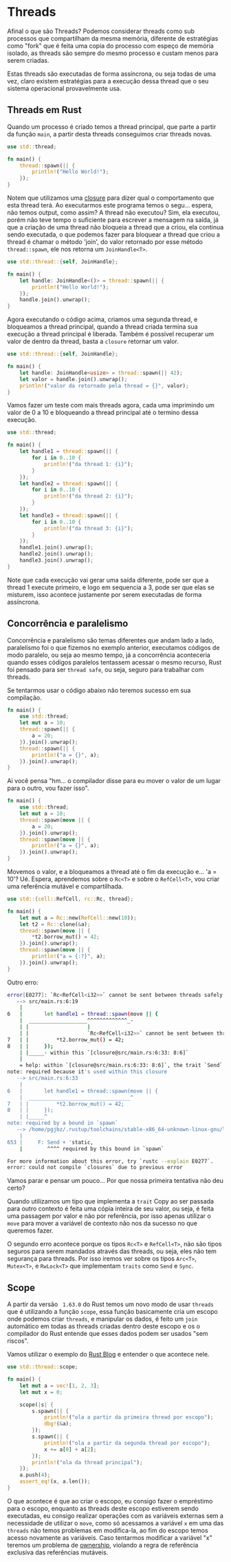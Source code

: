 # Threads

Afinal o que são Threads? Podemos considerar threads como sub processos que compartilham da mesma memória, diferente de estratégias como "fork" que é feita uma copia do processo com espeço de memória isolado, as threads são sempre do mesmo processo e custam menos para serem criadas.

Estas threads são executadas de forma assíncrona, ou seja todas de uma vez, claro existem estratégias para a execução dessa thread que o seu sistema operacional provavelmente usa. 

## Threads em Rust

Quando um processo é criado temos a thread principal, que parte a partir da função `main`, a partir desta threads conseguimos criar threads novas.

```rust
use std::thread;

fn main() {
    thread::spawn(|| {
        println!("Hello World!");
    });
}
```

Notem que utilizamos uma [closure](./03-closures.md) para dizer qual o comportamento que esta thread terá. Ao executarmos este programa temos o segu... espera, não temos output, como assim? A thread não executou? Sim, ela executou, porém não teve tempo o suficiente para escrever a mensagem na saída, já que a criação de uma thread não bloqueia a thread que a criou, ela continua sendo executada, o que podemos fazer para bloquear a thread que criou a thread é chamar o método 'join', do valor retornado por esse método `thread::spawn`,  ele nos retorna um `JoinHandle<T>`.

```rust
use std::thread::{self, JoinHandle};

fn main() {
    let handle: JoinHandle<()> = thread::spawn(|| {
        println!("Hello World!");
    });
    handle.join().unwrap();
}
```

Agora executando o código acima, criamos uma segunda thread, e bloqueamos a thread principal, quando a thread criada termina sua execução a thread principal é liberada. Também é possível recuperar um valor de dentro da thread, basta a `closure` retornar um valor.

```rust
use std::thread::{self, JoinHandle};

fn main() {
    let handle: JoinHandle<usize> = thread::spawn(|| 42);
    let valor = handle.join().unwrap();
    println!("valor da retornado pela thread = {}", valor);
}
```

Vamos fazer um teste com mais threads agora, cada uma imprimindo um valor de 0 a 10 e bloqueando a thread principal até o termino dessa execução.

```rust
use std::thread;

fn main() {
    let handle1 = thread::spawn(|| {
        for i in 0..10 {
            println!("da thread 1: {i}");
        }
    });
    let handle2 = thread::spawn(|| {
        for i in 0..10 {
            println!("da thread 2: {i}");
        }
    });
    let handle3 = thread::spawn(|| {
        for i in 0..10 {
            println!("da thread 3: {i}");
        }
    });
    handle1.join().unwrap();
    handle2.join().unwrap();
    handle3.join().unwrap();
}
```

Note que cada execução vai gerar uma saída diferente, pode ser que a thread 1 execute primeiro, e logo em sequencia a 3, pode ser que elas se misturem, isso acontece justamente por serem executadas de forma assíncrona.

## Concorrência e paralelismo

Concorrência e paralelismo são temas diferentes que andam lado a lado, paralelismo foi o que fizemos no exemplo anterior, executamos códigos de modo paralelo, ou seja ao mesmo tempo, já a concorrência aconteceria quando esses códigos paralelos tentassem acessar o mesmo recurso, Rust foi pensado para ser `thread safe`, ou seja, seguro para trabalhar com threads.

Se tentarmos usar o código abaixo não teremos sucesso em sua compilação.

```rust
fn main() {
    use std::thread;
    let mut a = 10;
    thread::spawn(|| {
        a = 20;
    }).join().unwrap();
    thread::spawn(|| {
        println!("a = {}", a);
    }).join().unwrap();
}
```

Ai você pensa "hm... o compilador disse para eu mover o valor de um lugar para o outro, vou fazer isso".

```rust
fn main() {
    use std::thread;
    let mut a = 10;
    thread::spawn(move || {
        a = 20;
    }).join().unwrap();
    thread::spawn(move || {
        println!("a = {}", a);
    }).join().unwrap();
}
```

Movemos o valor, e a bloqueamos a thread até o fim da execução e... 'a = 10'? Ué. Espera, aprendemos sobre o `Rc<T>` e sobre o `RefCell<T>`, vou criar uma referência mutável e compartilhada.

```rust
use std::{cell::RefCell, rc::Rc, thread};

fn main() {
    let mut a = Rc::new(RefCell::new(10));
    let t2 = Rc::clone(&a);
    thread::spawn(move || {
        *t2.borrow_mut() = 42;
    }).join().unwrap();
    thread::spawn(move || {
        println!("a = {:?}", a);
    }).join().unwrap();
}

```

Outro erro:

```sh
error[E0277]: `Rc<RefCell<i32>>` cannot be sent between threads safely
   --> src/main.rs:6:19
    |
6   |       let handle1 = thread::spawn(move || {
    |  ___________________^^^^^^^^^^^^^_-
    | |                   |
    | |                   `Rc<RefCell<i32>>` cannot be sent between threads safely
7   | |         *t2.borrow_mut() = 42;
8   | |     });
    | |_____- within this `[closure@src/main.rs:6:33: 8:6]`
    |
    = help: within `[closure@src/main.rs:6:33: 8:6]`, the trait `Send` is not implemented for `Rc<RefCell<i32>>`
note: required because it's used within this closure
   --> src/main.rs:6:33
    |
6   |       let handle1 = thread::spawn(move || {
    |  _________________________________^
7   | |         *t2.borrow_mut() = 42;
8   | |     });
    | |_____^
note: required by a bound in `spawn`
   --> /home/pgjbz/.rustup/toolchains/stable-x86_64-unknown-linux-gnu/lib/rustlib/src/rust/library/std/src/thread/mod.rs:653:8
    |
653 |     F: Send + 'static,
    |        ^^^^ required by this bound in `spawn`

For more information about this error, try `rustc --explain E0277`.
error: could not compile `closures` due to previous error

```

Vamos parar e pensar um pouco... Por que nossa primeira tentativa não deu certo?

Quando utilizamos um tipo que implementa a `trait` Copy ao ser passada para outro contexto é feita uma cópia inteira de seu valor, ou seja, é feita uma passagem por valor e não por referência, por isso apenas utilizar o `move` para mover a variável de contexto não nos da sucesso no que queremos fazer.

O segundo erro acontece porque os tipos `Rc<T>` e `RefCell<T>`, não são tipos seguros para serem mandados através das threads, ou seja, eles não tem segurança para threads. Por isso iremos ver sobre os tipos `Arc<T>`, `Mutex<T>`, e `RwLock<T>` que implementam `traits` como `Send` e `Sync`.

## Scope

A partir da versão ` 1.63.0` do Rust temos um novo modo de usar `threads` que é utilizando a função `scope`, essa função basicamente cria um escopo onde podemos criar `threads`, e manipular os dados, é feito um `join` automático em todas as threads criadas dentro deste escopo e os o compilador do Rust entende que esses dados podem ser usados "sem riscos".

Vamos utilizar o exemplo do [Rust Blog](https://blog.rust-lang.org/2022/08/11/Rust-1.63.0.html) e entender o que acontece nele.

```rust
use std::thread::scope;

fn main() {
    let mut a = vec![1, 2, 3];
    let mut x = 0;

    scope(|s| {
        s.spawn(|| {
            println!("ola a partir da primeira thread por escopo");
            dbg!(&a);
        });
        s.spawn(|| {
            println!("ola a partir da segunda thread por escopo");
            x += a[0] + a[2];
        });
        println!("ola da thread principal");
    });
    a.push(4);
    assert_eq!(x, a.len());
}
```

O que acontece é que ao criar o escopo, eu consigo fazer o empréstimo para o escopo, enquanto as threads deste escopo estiverem sendo executadas, eu consigo realizar operações com as variáveis externas sem a necessidade de utilizar o `move`, como só acessamos a variável `x` em uma das `threads` não temos problemas em modifica-la, ao fim do escopo temos acesso novamente as variáveis. Caso tentarmos modificar a variável "x" teremos um problema de [ownership](../intermediary-01/03-ownership.md), violando a regra de referência exclusiva das referências mutáveis.